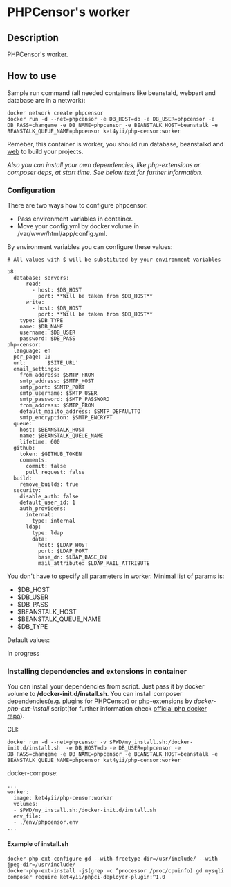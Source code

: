 # PHPCensor's worker

## Description

PHPCensor's worker.

## How to use

Sample run command (all needed containers like beanstald, webpart and database are in a network):

```
docker network create phpcensor
docker run -d --net=phpcensor -e DB_HOST=db -e DB_USER=phpcensor -e DB_PASS=changeme -e DB_NAME=phpcensor -e BEANSTALK_HOST=beanstalk -e BEANSTALK_QUEUE_NAME=phpcensor ket4yii/php-censor:worker
```

Remeber, this container is worker, you should run database, 
beanstalkd and [web](https://github.com/ket4yii/docker-php-censor/tree/master/worker) to build your projects.

*Also you can install your own dependencies, like php-extensions or composer deps, at start time. See below text for further information.*

### Configuration

There are two ways how to configure phpcensor:

* Pass environment variables in container.  
* Move your config.yml by docker volume in /var/www/html/app/config.yml.  

By environment variables you can configure these values:

```
# All values with $ will be substituted by your environment variables

b8:
  database: servers:
      read:
        - host: $DB_HOST
          port: **Will be taken from $DB_HOST**
      write:
        - host: $DB_HOST
          port: **Will be taken from $DB_HOST**
    type: $DB_TYPE
    name: $DB_NAME
    username: $DB_USER
    password: $DB_PASS
php-censor:
  language: en
  per_page: 10
  url:      '$SITE_URL'
  email_settings:
    from_address: $SMTP_FROM
    smtp_address: $SMTP_HOST
    smtp_port: $SMTP_PORT
    smtp_username: $SMTP_USER
    smtp_password: $SMTP_PASSWORD
    from_address: $SMTP_FROM
    default_mailto_address: $SMTP_DEFAULTTO
    smtp_encryption: $SMTP_ENCRYPT
  queue:
    host: $BEANSTALK_HOST
    name: $BEANSTALK_QUEUE_NAME
    lifetime: 600
  github:
    token: $GITHUB_TOKEN
    comments:
      commit: false
      pull_request: false
  build:
    remove_builds: true
  security:
    disable_auth: false
    default_user_id: 1
    auth_providers:
      internal:
        type: internal
      ldap:
        type: ldap
        data:
          host: $LDAP_HOST
          port: $LDAP_PORT
          base_dn: $LDAP_BASE_DN
          mail_attribute: $LDAP_MAIL_ATTRIBUTE
``` 

You don't have to specify all parameters in worker. Minimal list of params is:

* $DB_HOST
* $DB_USER
* $DB_PASS
* $BEANSTALK_HOST
* $BEANSTALK_QUEUE_NAME
* $DB_TYPE

Default values:

In progress

### Installing dependencies and extensions in container

You can install your dependencies from script. Just pass it by docker volume to **/docker-init.d/install.sh**. You can install composer dependencies(e.g. plugins for PHPCensor) or php-extensions by *docker-php-ext-install* script(for further information check [official php docker repo](https://hub.docker.com/_/php/)).

CLI:

```
docker run -d --net=phpcensor -v $PWD/my_install.sh:/docker-init.d/install.sh  -e DB_HOST=db -e DB_USER=phpcensor -e DB_PASS=changeme -e DB_NAME=phpcensor -e BEANSTALK_HOST=beanstalk -e BEANSTALK_QUEUE_NAME=phpcensor ket4yii/php-censor:worker
```

docker-compose:

```
...
worker:
  image: ket4yii/php-censor:worker
  volumes:
  - $PWD/my_install.sh:/docker-init.d/install.sh
  env_file:
  - ./env/phpcensor.env
...
```


#### Example of install.sh

```
docker-php-ext-configure gd --with-freetype-dir=/usr/include/ --with-jpeg-dir=/usr/include/
docker-php-ext-install -j$(grep -c ^processor /proc/cpuinfo) gd mysqli 
composer require ket4yii/phpci-deployer-plugin:^1.0
```

